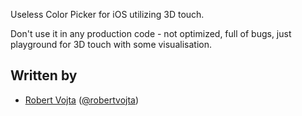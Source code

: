 Useless Color Picker for iOS utilizing 3D touch.

Don't use it in any production code - not optimized, full of bugs, just playground for 3D touch
with some visualisation.

## Written by

- [Robert Vojta](http://github.com/robertvojta) ([@robertvojta](https://twitter.com/robertvojta))
